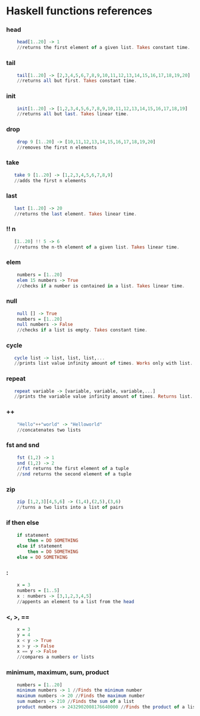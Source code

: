 # Haskell functions references

### head 
```Haskell
	head[1..20] -> 1 
	//returns the first element of a given list. Takes constant time.
```
### tail
```Haskell
    tail[1..20] -> [2,3,4,5,6,7,8,9,10,11,12,13,14,15,16,17,18,19,20]
    //returns all but first. Takes constant time.
```
### init
```Haskell
    init[1..20] -> [1,2,3,4,5,6,7,8,9,10,11,12,13,14,15,16,17,18,19]
    //returns all but last. Takes linear time.
```
### drop
```Haskell
    drop 9 [1..20] -> [10,11,12,13,14,15,16,17,18,19,20]
    //removes the first n elements
```
### take
```Haskell
   take 9 [1..20] -> [1,2,3,4,5,6,7,8,9]
   //adds the first n elements
```
### last
```Haskell
   last [1..20] -> 20
   //returns the last element. Takes linear time.
```
### !! n
```Haskell
   [1..20] !! 5 -> 6
   //returns the n-th element of a given list. Takes linear time.
```
### elem
```Haskell
	numbers = [1..20]
	elem 15 numbers -> True
	//checks if a number is contained in a list. Takes linear time.
```
### null
```Haskell
	null [] -> True
	numbers = [1..20]
	null numbers -> False
	//checks if a list is empty. Takes constant time.
```
### cycle
```Haskell
   cycle list -> list, list, list,...
   //prints list value infinity amount of times. Works only with list. It does not work with numbers
```
### repeat 
```Haskell
   repeat variable -> [variable, variable, variable,...]
   //prints the variable value infinity amount of times. Returns list. It works with numbers and lists.
```
### ++
```Haskell
    "Hello"++"world" -> "Helloworld"
    //concatenates two lists
```
### fst and snd
```Haskell
    fst (1,2) -> 1
    snd (1,2) -> 2
    //fst returns the first element of a tuple
    //snd returns the second element of a tuple
```
### zip
```Haskell
	zip [1,2,3][4,5,6] -> (1,4),(2,5),(3,6)
	//turns a two lists into a list of pairs
```
### if then else
```Haskell
    if statement 
        then = DO SOMETHING
    else if statement
        then = DO SOMETHING
    else = DO SOMETHING
```
### :
```Haskell
	x = 3
	numbers = [1..5]
	x : numbers -> [3,1,2,3,4,5]
	//appents an element to a list from the head
```
### <, >, ==
``` Haskell
	x = 3
	y = 4
	x < y -> True
	x > y -> False
	x == y -> False
	//compares a numbers or lists
```
### minimum, maximum, sum, product
```Haskell
	numbers = [1..20]
	minimum numbers -> 1 //Finds the minimum number
	maximum numbers -> 20 //Finds the maximum number
	sum numbers -> 210 //Finds the sum of a list
	product numbers -> 2432902008176640000 //Finds the product of a list
```
